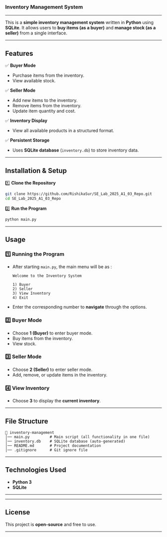 

### **Inventory Management System**  
---

This is a **simple inventory management system** written in **Python** using **SQLite**. It allows users to **buy items (as a buyer)** and **manage stock (as a seller)** from a single interface.  

---

## **Features**  
✅ **Buyer Mode**  
- Purchase items from the inventory.  
- View available stock.  

✅ **Seller Mode**  
- Add new items to the inventory.  
- Remove items from the inventory.  
- Update item quantity and cost.  

✅ **Inventory Display**  
- View all available products in a structured format.  

✅ **Persistent Storage**  
- Uses **SQLite database** (`inventory.db`) to store inventory data.  

---

## **Installation & Setup**  

1️⃣ **Clone the Repository**  
```bash
git clone https://github.com/RishikaSur/SE_Lab_2025_A1_03_Repo.git
cd SE_Lab_2025_A1_03_Repo
```

2️⃣ **Run the Program**  
```bash
python main.py
```

---

## **Usage**  

### **1️⃣ Running the Program**  
- After starting `main.py`, the main menu will be as :  
  ```
  Welcome to the Inventory System

  1) Buyer
  2) Seller
  3) View Inventory
  4) Exit
  ```
- Enter the corresponding number to **navigate** through the options.  

### **2️⃣ Buyer Mode**  
- Choose **1 (Buyer)** to enter buyer mode.  
- Buy items from the inventory.  
- View stock.  

### **3️⃣ Seller Mode**  
- Choose **2 (Seller)** to enter seller mode.  
- Add, remove, or update items in the inventory.  

### **4️⃣ View Inventory**  
- Choose **3** to display the **current inventory**.  

---

## **File Structure**  
```
📂 inventory-management
│── main.py         # Main script (all functionality in one file)
│── inventory.db    # SQLite database (auto-generated)
│── README.md       # Project documentation
│── .gitignore      # Git ignore file
```

---

## **Technologies Used**  
- **Python 3**  
- **SQLite**  

---
 
---

## **License**  
This project is **open-source** and free to use.  

---
